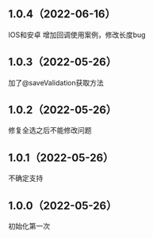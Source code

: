 ## 1.0.4（2022-06-16）
IOS和安卓 增加回调使用案例，修改长度bug
## 1.0.3（2022-05-26）
加了@saveValidation获取方法
## 1.0.2（2022-05-26）
修复全选之后不能修改问题
## 1.0.1（2022-05-26）
不确定支持
## 1.0.0（2022-05-26）
初始化第一次
